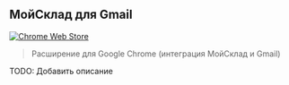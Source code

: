 МойСклад для Gmail
------------------

[![Chrome Web Store](https://img.shields.io/chrome-web-store/v/bcidpaaneokgncanpklfcbohljijjofn.svg?maxAge=2592000&style=flat-square)](https://chrome.google.com/webstore/detail/мойсклад-для-gmail/bcidpaaneokgncanpklfcbohljijjofn)

> Расширение для Google Chrome (интеграция МойСклад и Gmail)


TODO: Добавить описание